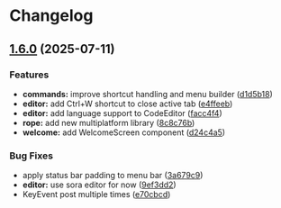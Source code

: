 # Changelog

## [1.6.0](https://github.com/klyx-dev/klyx/compare/v1.5.0...v1.6.0) (2025-07-11)

### Features

* **commands:** improve shortcut handling and menu builder ([d1d5b18](https://github.com/klyx-dev/klyx/commit/d1d5b18453857d757c49f193ed94c158e8c7f992))
* **editor:** add Ctrl+W shortcut to close active tab ([e4ffeeb](https://github.com/klyx-dev/klyx/commit/e4ffeeb637d12cc382233c9ab3a298cd46a439c8))
* **editor:** add language support to CodeEditor ([facc4f4](https://github.com/klyx-dev/klyx/commit/facc4f4c8c619a7b14c6669530a6dfc0e4a26c76))
* **rope:** add new multiplatform library ([8c8c76b](https://github.com/klyx-dev/klyx/commit/8c8c76beb0a8561b68ab887fc4ce72009b6bb768))
* **welcome:** add WelcomeScreen component ([d24c4a5](https://github.com/klyx-dev/klyx/commit/d24c4a5dfa9b14c9904ae633d10703c31ea3b879))

### Bug Fixes

* apply status bar padding to menu bar ([3a679c9](https://github.com/klyx-dev/klyx/commit/3a679c94fa8211aeea7dc47af63ab33e586a7d37))
* **editor:** use sora editor for now ([9ef3dd2](https://github.com/klyx-dev/klyx/commit/9ef3dd2c652e666b902e7f0954adb3920d9b490a))
* KeyEvent post multiple times ([e70cbcd](https://github.com/klyx-dev/klyx/commit/e70cbcdec1dd8496e9d805ac0481fb1059958f9c))

